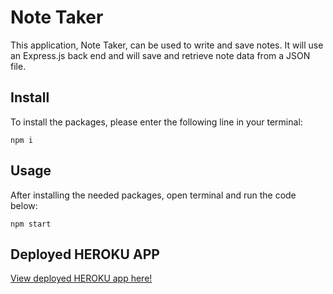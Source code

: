 # Note Taker 

This application, Note Taker, can be used to write and save notes. It will use an Express.js back end and will save and retrieve note data from a JSON file.


## Install
To install the packages, please enter the following line in your terminal:
```
npm i
```

## Usage
After installing the needed packages, open terminal and run the code below:
```
npm start
```

## Deployed HEROKU APP
[View deployed HEROKU app here!](https://still-brushlands-70931-a998308348a5.herokuapp.com/ )

